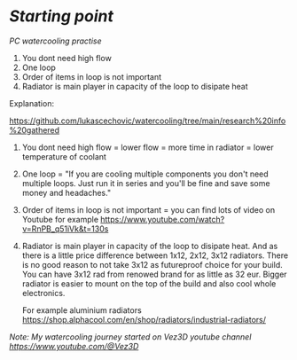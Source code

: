 # *Starting point*
*PC watercooling practise*

1. You dont need high flow
2. One loop
3. Order of items in loop is not important
4. Radiator is main player in capacity of the loop to disipate heat

Explanation:

https://github.com/lukascechovic/watercooling/tree/main/research%20info%20gathered

1. You dont need high flow = lower flow = more time in radiator = lower temperature of coolant
2. One loop = "If you are cooling multiple components you don't need multiple loops. Just run it in series and you'll be fine and save some money and headaches."
3. Order of items in loop is not important = you can find lots of video on Youtube for example https://www.youtube.com/watch?v=RnPB_q51iVk&t=130s
4. Radiator is main player in capacity of the loop to disipate heat. And as there is a little price difference between 1x12, 2x12, 3x12 radiators. There is no good reason to not take 3x12 as futureproof choice for your build. You can have 3x12 rad from renowed brand for as little as 32 eur. Bigger radiator is easier to mount on the top of the build and also cool whole electronics.
   
   For example aluminium radiators https://shop.alphacool.com/en/shop/radiators/industrial-radiators/

*Note: My watercooling journey started on Vez3D youtube channel https://www.youtube.com/@Vez3D*

   
